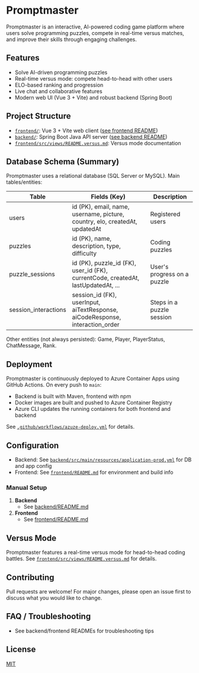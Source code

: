 # Promptmaster

Promptmaster is an interactive, AI-powered coding game platform where users solve programming puzzles, compete in real-time versus matches, and improve their skills through engaging challenges.

## Features

- Solve AI-driven programming puzzles
- Real-time versus mode: compete head-to-head with other users
- ELO-based ranking and progression
- Live chat and collaborative features
- Modern web UI (Vue 3 + Vite) and robust backend (Spring Boot)

## Project Structure

- [`frontend/`](./frontend): Vue 3 + Vite web client ([see frontend README](./frontend/README.md))
- [`backend/`](./backend): Spring Boot Java API server ([see backend README](./backend/README.md))
- [`frontend/src/views/README.versus.md`](./frontend/src/views/README.versus.md): Versus mode documentation

## Database Schema (Summary)

Promptmaster uses a relational database (SQL Server or MySQL). Main tables/entities:

| Table                | Fields (Key)                                                                      | Description                 |
| -------------------- | --------------------------------------------------------------------------------- | --------------------------- |
| users                | id (PK), email, name, username, picture, country, elo, createdAt, updatedAt       | Registered users            |
| puzzles              | id (PK), name, description, type, difficulty                                      | Coding puzzles              |
| puzzle_sessions      | id (PK), puzzle_id (FK), user_id (FK), currentCode, createdAt, lastUpdatedAt, ... | User's progress on a puzzle |
| session_interactions | session_id (FK), userInput, aiTextResponse, aiCodeResponse, interaction_order     | Steps in a puzzle session   |

Other entities (not always persisted): Game, Player, PlayerStatus, ChatMessage, Rank.

## Deployment

Promptmaster is continuously deployed to Azure Container Apps using GitHub Actions. On every push to `main`:

- Backend is built with Maven, frontend with npm
- Docker images are built and pushed to Azure Container Registry
- Azure CLI updates the running containers for both frontend and backend

See [`.github/workflows/azuze-deploy.yml`](.github/workflows/azuze-deploy.yml) for details.

## Configuration

- Backend: See [`backend/src/main/resources/application-prod.yml`](./backend/src/main/resources/application-prod.yml) for DB and app config
- Frontend: See [`frontend/README.md`](./frontend/README.md) for environment and build info

### Manual Setup

1. **Backend**
   - See [backend/README.md](./backend/README.md)
2. **Frontend**
   - See [frontend/README.md](./frontend/README.md)

## Versus Mode

Promptmaster features a real-time versus mode for head-to-head coding battles. See [`frontend/src/views/README.versus.md`](./frontend/src/views/README.versus.md) for details.

## Contributing

Pull requests are welcome! For major changes, please open an issue first to discuss what you would like to change.

## FAQ / Troubleshooting

- See backend/frontend READMEs for troubleshooting tips

## License

[MIT](LICENSE)
